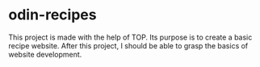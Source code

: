 # odin-recipes

This project is made with the help of TOP. Its purpose is to create a basic recipe website. After this project, I should be able to grasp the basics of website development.
